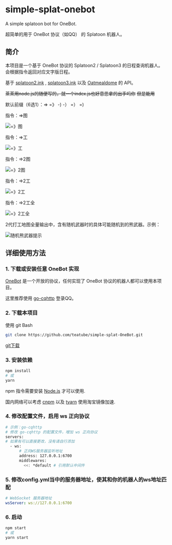 # simple-splat-onebot

A simple splatoon bot for OneBot.

超简单的用于 OneBot 协议（如QQ） 的 Splatoon 机器人。

## 简介

本项目是一个基于 OneBot 协议的 Splatoon2 / Splatoon3 的日程查询机器人。会根据指令返回对应文字版日程。

基于 [splatoon2.ink](https://splatoon2.ink) , [splatoon3.ink](https://splatoon3.ink) 以及 [Oatmealdome](https://splatoon.oatmealdome.me/) 的 API。

~~茶茶用node.js的随便写的，就一个index.js也好意思拿的出手吗你~~
~~但是能用~~

默认前缀（6选1）：=> =》 -) -） =） =)

指令：=>图

![=》图](readme-images/01.png)

指令：=>工

![=》工](readme-images/02.png)  

指令：=>2图

![=》2图](readme-images/03.png)  

指令：=>2工

![=》2工](readme-images/04.png)  

指令：=>2工全

![=》2工全](readme-images/05.png)

2代打工地图全量输出中，含有随机武器时的具体可能随机到的熊武器。示例：

![随机熊武器提示](readme-images/06.png)  

## 详细使用方法

### 1. 下载或安装任意 OneBot 实现

[OneBot](github.com/howmanybots/onebot) 是一个开放的协议，任何实现了 OneBot 协议的机器人都可以使用本项目。

这里推荐使用 [go-cqhttp](github.com/Mrs4s/go-cqhttp) 登录QQ。

### 2. 下载本项目

使用 git Bash

```bash
git clone https://github.com/teatube/simple-splat-OneBot.git
```

[git下载](https://git-scm.com/downloads)

### 3. 安装依赖

```bash
npm install
# 或
yarn
```

npm 指令需要安装 [Node.js](https://nodejs.org/zh-cn/) 才可以使用.

国内网络可以考虑 [cnpm](https://github.com/cnpm/cnpm) 以及 [tyarn](https://github.com/yiminghe/tyarn) 使用淘宝镜像加速.

### 4. 修改配置文件，启用 ws 正向协议

```bash
# 示例：go-cqhttp
# 修改 go-cqhttp 的配置文件，增加 ws 正向协议
servers:
# 如果有可以直接更改，没有请自行添加
  - ws:
      # 正向WS服务器监听地址
      address: 127.0.0.1:6700
      middlewares:
        <<: *default # 引用默认中间件

```

### 5. 修改config.yml当中的服务器地址，使其和你的机器人的ws地址匹配

```yaml
# WebSocket 服务器地址
wsServer: ws://127.0.0.1:6700
```

### 6. 启动

```bash
npm start
# 或
yarn start
```
